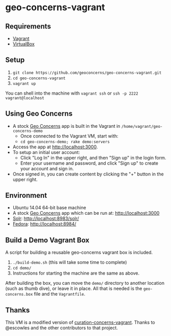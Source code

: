# geo-concerns-vagrant

## Requirements

* [Vagrant](https://www.vagrantup.com/)
* [VirtualBox](https://www.virtualbox.org/)

## Setup

1. `git clone https://github.com/geoconcerns/geo-concerns-vagrant.git`
2. `cd geo-concerns-vagrant`
3. `vagrant up`

You can shell into the machine with `vagrant ssh` or `ssh -p 2222 vagrant@localhost`

## Using Geo Concerns

* A stock [Geo Concerns](https://github.com/projecthydra-labs/geo_concerns) app is built in the Vagrant in `/home/vagrant/geo-concerns-demo`
  * Once connected to the Vagrant VM, start with: 
  * `cd geo-concerns-demo; rake demo:servers`
* Access the app at [http://localhost:3000](http://localhost:3000).
* To setup an initial user account:
  * Click "Log In" in the upper right, and then "Sign up" in the login form.
  * Enter your username and password, and click "Sign up" to create your account and sign in.
* Once signed in, you can create content by clicking the "+" button in the upper right.

## Environment

* Ubuntu 14.04 64-bit base machine
* A stock [Geo Concerns](https://github.com/projecthydra-labs/geo_concerns) app which can be run at: [http://localhost:3000](http://localhost:3000)
* [Solr](http://lucene.apache.org/solr/): [http://localhost:8983/solr/](http://localhost:8983/solr/)
* [Fedora](http://fedorarepository.org/): [http://localhost:8984/](http://localhost:8984/)

## Build a Demo Vagrant Box
A script for building a reusable geo-concerns vagrant box is included.

1. `./build-demo.sh` (this will take some time to complete)
2. `cd demo/`
3. Instructions for starting the machine are the same as above. 

After building the box, you can move the `demo/` directory to another location (such as thumb dive), or leave it in place. All that is needed is the `geo-concerns.box` file and the `Vagrantfile`.

## Thanks

This VM is a modified version of [curation-concerns-vagrant](https://github.com/projecthydra-labs/curation-concerns-vagrant). Thanks to @escowles and the other contributors to that project.

